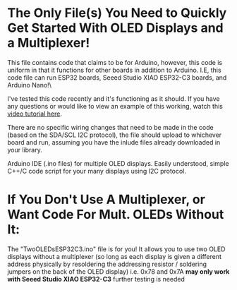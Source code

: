 # The Only File(s) You Need to Quickly Get Started With OLED Displays and a Multiplexer!
This file contains code that claims to be for Arduino, however, this code is uniform in that it functions for other boards in addition to Arduino. I.E, this code file can run ESP32 boards, Seeed Studio XIAO ESP32-C3 boards, and Arduino Nano!\

I've tested this code recently and it's functioning as it should. If you have any questions or would like to view an example of this working, watch this [video tutorial here](https://youtu.be/MO6hbQcX8fE?si=GFrEsCN-FYgjShPb). 

There are no specific wiring changes that need to be made in the code (based on the SDA/SCL I2C protocol), the file should upload to whichever board and run, assuming you have the inlude files already downloaded in your library.

Arduino IDE (.ino files) for multiple OLED displays. Easily understood, simple C++/C code script for your many displays using I2C protocol. 

# If You Don't Use A Multiplexer, or Want Code For Mult. OLEDs Without It:
The "TwoOLEDsESP32C3.ino" file is for you! It allows you to use two OLED displays without a multiplexer (so long as each display is given a different address physically by resoldering the addressing resistor / soldering jumpers on the back of the OLED display) i.e. 0x78 and 0x7A
**may only work with Seeed Studio XIAO ESP32-C3** further testing is needed
